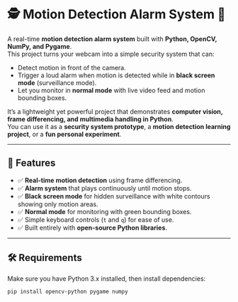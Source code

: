 # 🕵️ Motion Detection Alarm System 🔔  

A real-time **motion detection alarm system** built with **Python, OpenCV, NumPy, and Pygame**.  
This project turns your webcam into a simple security system that can:  

- Detect motion in front of the camera.  
- Trigger a loud alarm when motion is detected while in **black screen mode** (surveillance mode).  
- Let you monitor in **normal mode** with live video feed and motion bounding boxes.  

It’s a lightweight yet powerful project that demonstrates **computer vision, frame differencing, and multimedia handling in Python**.  
You can use it as a **security system prototype**, a **motion detection learning project**, or a **fun personal experiment**.  

---

## 🚀 Features  

- ✅ **Real-time motion detection** using frame differencing.  
- ✅ **Alarm system** that plays continuously until motion stops.  
- ✅ **Black screen mode** for hidden surveillance with white contours showing only motion areas.  
- ✅ **Normal mode** for monitoring with green bounding boxes.  
- ✅ Simple keyboard controls (`t` and `q`) for ease of use.  
- ✅ Built entirely with **open-source Python libraries**.  

---

## 🛠️ Requirements  

Make sure you have Python 3.x installed, then install dependencies:  

```bash
pip install opencv-python pygame numpy
